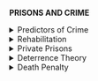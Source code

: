 **PRISONS AND CRIME**

<details markdown="1">
<summary>Predictors of Crime</summary>

# **Predictors of Crime**
**While there are a number of predictors of crime, there’s uncertainty as to what all of the predictors are and how impactful each one truly is. This is a complicated issue and needs a multi-faceted approach, not just something like “increase welfare” or “increase police”.**

## Poverty

- [https://www.researchgate.net/publication/221674142_The_dynamics_of_poverty_and_crime](https://www.researchgate.net/publication/221674142_The_dynamics_of_poverty_and_crime)

- [https://link.springer.com/chapter/10.1007%2F978-0-306-48039-3_4](https://link.springer.com/chapter/10.1007/978-0-306-48039-3_4)

- [https://thehill.com/blogs/pundits-blog/crime/322568-violence-is-a-symptom-of-poverty-not-a-cause](https://thehill.com/blogs/pundits-blog/crime/322568-violence-is-a-symptom-of-poverty-not-a-cause)

- [https://scholarlycommons.law.northwestern.edu/cgi/viewcontent.cgi?article=7330&context=jclc](https://scholarlycommons.law.northwestern.edu/cgi/viewcontent.cgi?article=7330&context=jclc)

- [https://www.masslegalservices.org/system/files/library/The_Relationship_between_Poverty_and_Mass_Incarceration.pdf](https://www.masslegalservices.org/system/files/library/The_Relationship_between_Poverty_and_Mass_Incarceration.pdf)

- [https://www.ncbi.nlm.nih.gov/pmc/articles/PMC5663300/](https://www.ncbi.nlm.nih.gov/pmc/articles/PMC5663300/)

- [City Hall 19](https://www.london.gov.uk/city-hall-blog/link-between-poverty-and-violent-crime) ([cited](https://www.london.gov.uk/press-releases/mayoral/full-links-between-poverty-and-violent-crime))
  - Report from London City Hall that finds a strong link between poverty and crime
  -  *‘The new figures show that three-quarters of the boroughs in London with the highest levels of violent offending are also in the top 10 most deprived, while the same boroughs also have higher proportions of children under 20 living in poverty than the London average.’*

- [Mok et al. 18](https://www.thelancet.com/journals/lancet/article/PIIS2468-2667\(18\)30164-6/fulltext)
  - *‘The longer a child lived in poorer circumstances, the higher their subsequent risks for self-harm and violent criminality, and vice versa for time spent living in affluent conditions.’*

- [Transform Justice 15](https://www.transformjustice.org.uk/an-uncomfortable-truth-the-strong-link-between-poverty-and-crime/) 
  - Reports on the[ ](http://www.esytc.ed.ac.uk/)[Edinburgh Study of Youth Transitions and Crime](http://www.esytc.ed.ac.uk/), which follows 4300 children into adulthood
  - *‘Using four measures for poverty including low socio-economic status of the head of the household and neighbourhood deprivation, the Professors found that “poverty had a significant and direct effect on young people’s likelihood to engage in violence at 15, even after controlling for a range of other factors”, positive and negative, including poor family functioning, drug use, impulsiveness, strong relationships with parents.’* 

- [Office of Policy Development and Research 16](https://www.huduser.gov/portal/periodicals/em/summer16/highlight2.html) 

- [Hannon et al. 08](https://www.tandfonline.com/doi/abs/10.1300/J134v09n03_03?journalCode=wpov20)
  - *‘We use iteratively reweighted least squares, a robust regression technique, to estimate race-specific effects for Cleveland census tracts, 1990–2000.’*
  - *‘The results are supportive of the racial invariance hypothesis. Reductions in neighborhood poverty appear to produce similar reductions in violent crime in white and black neighborhoods.’* 

- [Bharadwaj 14](https://www.semanticscholar.org/paper/Is-poverty-the-mother-of-crime-Empirical-evidence-Bharadwaj/6ebe36bbf4d052ffdd781872fc2c3116cfa7d991) 
  - *'The results indicate a positive and statistically significant impact of poverty, inequitable income growth and low quality of the legal system on incidence of total property-related crimes. Moreover, the elasticity figures suggest that poverty has the highest impact on robberies. Most convincing result comes from the figures of elasticity of education with crime where a 10% increase in per capita expenditure on education in India leads to a decline between 9.2-11.2% of overall property crime rates.'*

- [Males 13](https://journals.sagepub.com/doi/full/10.1177/2158244015573359)  ([cited](https://phys.org/news/2015-03-poverty-teenage-brain-account-high.amp))
  - *'Before taking poverty into consideration, the peak age for homicide deaths is 19 years old, and then declines. However, when socio-economic status is considered, 19 remains the peak age only for high-poverty populations. Indeed, 83% of gun murders among teenagers occur in populations with poverty levels of 20% or higher.'*
![](https://github.com/source-library/source-library.github.io/blob/main/assets/prisons-crime-01.png?raw=true)

- [Sampson et al. 1987](https://dash.harvard.edu/bitstream/handle/1/3226953/Sampson_UrbanBlackViolence.pdf?sequence=7&isAllowed=y)
  - *“The paper concludes that there is nothing inherent in black culture that is conducive to crime. Rather, persistently high rates of black crime appear to stem from the structural linkages among underemployment, economic deprivation, and family disruption in urban black communities.”*

- [Dong et al. 2020](https://journals.plos.org/plosone/article?id=10.1371/journal.pone.0233034)
  - Uses data from china.
  - *“The results suggest that it is the poverty and low income level, rather than income inequality, that is positively related to homicide rates.”*

- [Sipsma et al. 2017](https://bmjopen.bmj.com/content/bmjopen/7/10/e016379.full.pdf)
  - *“After adjusting for potential confounding variables, we found that every $10 000 increase in spending per person living in poverty was associated with 0.87 fewer homicides per 100 000 population or approximately a 16% decrease in the average homicide rate (estimate=−0.87, SE=0.15, p\<0.001).”*

- [Harrell et al. 14](https://www.bjs.gov/index.cfm?ty=pbdetail&iid=5137)
  - Report from the Bureau of Justice Statistics
  - 'Persons in poor households had a higher rate of violence involving a firearm (3.5 per 1,000) compared to persons above the FPL (0.8-2.5 per 1,000)'
  - **After accounting for poverty and urbanity** (which are strong predictors in crime levels), “***Poor urban blacks** (51.3 per 1,000) **had rates of violence similar to poor urban whites** (56.4 per 1,000)*”

------------

</details>
<details markdown="1">
<summary>Rehabilitation</summary>

# **Rehabilitation**
**Rehabilitation instead of imprisonment is shown to curb crime, lower cost, and increase employment. Check out [this doc](https://docs.google.com/document/d/1icJdF7LQtqKybnqz-Lqe7wVWx6OGDp2yLG4EE_q2UW4/edit) as well.**

- [RAND: Davis et al. 13](https://www.rand.org/content/dam/rand/pubs/research_reports/RR500/RR564/RAND_RR564.pdf) 
  - Includes a **META-ANALYSIS** of **58 studies** of recidivism, or the rate at which criminals return to jail, after rehabilitation programs.
  - Analysts found that inmates who participated in **correctional education programs** had a **43% lower odds of recidivating** compared to inmates who did not, thus indicating that correctional education is an effective strategy for reducing recidivism
  - The odds of **obtaining employment** postrelease among inmates who participate in correctional education was **13% higher** than for those who did not
![](https://github.com/source-library/source-library.github.io/blob/main/assets/prisons-crime-02.png?raw=true)
  - ^ pg 45 of pdf
  - Cost- effective: *“Our cost analysis showed that correctional education is **highly cost-effective** for incarcerated adults: For **every dollar spent** on correctional education, **five dollars are saved** on three year reincarceration costs.”* (pg 23 of pdf)
  - Also found minimal publication bias in research

- [United States Department of Justice](https://www.justice.gov/archives/prison-reform)
  - Recommends various methods by which recidivism can be reduced
  - **Nearly all recommendations made are prisoner-oriented, rehabilitative practices**. This includes but is not limited to:
    - [Building a “school district” within the prison system](https://www.bja.gov/Publications/RAND_Correctional-Education-Meta-Analysis.pdf)
    - Prioritizing mental health of prisoners
    - Equipping prisoners with appropriate information and resources as they return to the community
  - **Not once are “harsher prison sentences” or other punitive methods recommended as a means by which to reduce recidivism**

- [APAC-run rehabilitation programs in Brazil](https://www.prisonlegalnews.org/news/2013/mar/15/unique-brazilian-prison-alternative-celebrates-40-year-anniversary/)
  - In these systems, prisoners are given much more freedom and are treated much more humanely compared to mainstream Brazilian prisons. Recidivism by inmates here has been below 10%
  - Some limitations, e.g. non-comprehensive data and possible selection bias favoring those who have better backgrounds. Despite this, it's still a widely praised and very promising option
  - [Rehabilitative prisons in general have really low recidivism rates in Brazil](http://www.baylorisr.org/wp-content/uploads/Assessing-Impact-Rel-Pro-TCJ-2002.pdf)

- [Dowden et al.13](https://journals.sagepub.com/doi/10.1177/0032885505276969)
  - A **META-ANALYSIS** of **22 studies** examining the restorative justice literature over the past 25 years.
  - Generally, compared to traditional non-restorative approaches, **restorative justice was found to be a more effective method** of improving victim and/or offender satisfaction, increasing offender compliance with restitution, and decreasing recidivism of offenders.
  - Restorative programs found to be **significantly more effective criminal justice responses** than incarceration, probation, court-ordered restitution, etc.
  - It’s argued that **restorative and rehabilitative justice programs compose a comprehensive response to criminal behavior** by capitalizing on each of their strengths while minimizing their weaknesses.

- [Clear 96](http://citeseerx.ist.psu.edu/viewdoc/download?doi=10.1.1.497.3373&rep=rep1&type=pdf)
  - Gives some possible explanations for the reason that prisons (in the US) do not result in crime reduction.

------------

</details>
<details markdown="1">
<summary>Private Prisons</summary>

# **Private Prisons**
**The private prison-industrial complex has no or little cost saving benefits compared to public prisons, and high social costs such as tragically higher recidivism and poor rehabilitative opportunities. The [Prison Policy Initiative](https://www.prisonpolicy.org/reports.html) is a great resource on the ineffectiveness of the prison system and criminal justice reform.**

- Prisoners at private prisons in Minnesota have dangerously higher recidivism rates than state owned prisons. Attributable to fewer vocational and rehabilitative opportunities [https://journals.sagepub.com/doi/full/10.1177/0734016813478823?casa_token=X2hR6uTvFfIAAAAA%3AXxFhDKQlBVnWSTu-bet_3DVYobw6OFtMFE4dbEaPsU6YjLtJkZ8cif8DDJMjcHlEHTZZ7pubXA](https://journals.sagepub.com/doi/full/10.1177/0734016813478823?casa_token=X2hR6uTvFfIAAAAA:XxFhDKQlBVnWSTu-bet_3DVYobw6OFtMFE4dbEaPsU6YjLtJkZ8cif8DDJMjcHlEHTZZ7pubXA)

- Meta-analysis research shows that private prisons are no more cost-effective than state prisons. The best indicators of cost effectiveness are economies of scale, age, and security level [https://journals.sagepub.com/doi/abs/10.1177/0011128799045003004?casa_token=A1a3oNqpnloAAAAA:ahXlPQxl1V0sJG4YFleNCHuOl8pcrh_h94talwCR4QmqHHhyWQVJxtJ30DyVhTLDJRyhEQ2zXQ](https://journals.sagepub.com/doi/abs/10.1177/0011128799045003004?casa_token=A1a3oNqpnloAAAAA:ahXlPQxl1V0sJG4YFleNCHuOl8pcrh_h94talwCR4QmqHHhyWQVJxtJ30DyVhTLDJRyhEQ2zXQ)

- Meta-analysis indicates that private prisons are not cost-effective and don’t have higher quality. Public prisons slightly better skills training and slightly better prisoner grievances [https://journals.sagepub.com/doi/abs/10.1177/1049731509331946?casa_token=SU2asdwvo1oAAAAA:-XrpSf4WJnGCFIg_90uY_oM07l0cHJ_EUbvbZHD2K0Adl7sUgXWDA9_8OUiCRGwqK9-XTT4gaQ](https://journals.sagepub.com/doi/abs/10.1177/1049731509331946?casa_token=SU2asdwvo1oAAAAA:-XrpSf4WJnGCFIg_90uY_oM07l0cHJ_EUbvbZHD2K0Adl7sUgXWDA9_8OUiCRGwqK9-XTT4gaQ)

- No evidence found in the superiority of private prison model; private prisons had significantly higher recidivism across all models [https://journals.sagepub.com/doi/abs/10.1177/0011128707307962?casa_token=0xy6Pa0qNXkAAAAA:0_sxSVK1-OivQNuDOnEYoXrN_Gy14mhkPwbE5ExsvM-Q1z93ydyJoKEtJ8-FQIvTr3lO85-geQ](https://journals.sagepub.com/doi/abs/10.1177/0011128707307962?casa_token=0xy6Pa0qNXkAAAAA:0_sxSVK1-OivQNuDOnEYoXrN_Gy14mhkPwbE5ExsvM-Q1z93ydyJoKEtJ8-FQIvTr3lO85-geQ)

- Federal government ripping on private prisons [https://www.ncjrs.gov/pdffiles1/bja/181249.pdf](https://www.ncjrs.gov/pdffiles1/bja/181249.pdf)

------------

</details>
<details markdown="1">
<summary>Deterrence Theory</summary>

# **Deterrence Theory**
**The criminal justice system’s emphasis on punishment yields no meaningful individual or general effect on crime, only to strengthen criminogenic factors of those caught.**

- Deterrence theory has at best weak effect on preventing crime [https://psycnet.apa.org/record/2006-22890-013](https://psycnet.apa.org/record/2006-22890-013) 

- Deterrence only had a significant effect on smaller crimes like administration offenses, not serious crimes like homocides [https://www.ncjrs.gov/App/Publications/abstract.aspx?ID=249259](https://www.ncjrs.gov/App/Publications/abstract.aspx?ID=249259) 

- Another study also indicating that deterrence has a weak to no effect in preventing crime [https://www.researchgate.net/publication/279598389_The_Empirical_Status_of_Deterrence_Theory_A_Meta-Analysis](https://www.researchgate.net/publication/279598389_The_Empirical_Status_of_Deterrence_Theory_A_Meta-Analysis) 

------------

</details>
<details markdown="1">
<summary>Death Penalty</summary>

# **Death Penalty**
**Feel free to cite [this doc](https://docs.google.com/document/d/1Jc30ECidjRdsP5BrSyt5lu07DOP6FB4PGmC9Ok9tiMI/edit) for convenience. The [Death Penalty Information Center](https://deathpenaltyinfo.org/) provides a great collection of resources on the death penalty and etc if you want to take a look.**

## The Death Penalty is Not a Deterrent

To start off with [a bit from Amnesty International](https://www.amnesty.org/download/Documents/48000/act500062008en.pdf) - “[The argument that death penalty deters crime] *supposes that criminals study and anticipate the consequences of getting caught, and decide that a long term of imprisonment is acceptable, whereas execution is not. Many crimes are committed on the spur-of-the-themoment, leaving little opportunity for potential punishments to influence whether the crime is committed in the first place as criminals do not believe they will be caught and held to account.* ... *Once criminals have knowingly committed a capital offence, they no longer have any interest in lessening their potential punishment by not committing further murders or other offences. For example, if armed robbery carries the death penalty, the robber loses nothing by committing murders while attempting to flee.*”

- [Do executions lower homicide rates?](https://files.deathpenaltyinfo.org/legacy/files/DeterrenceStudy2009.pdf)
  - Looks at the **opinions of leading criminologists on the topic of the death penalty detering murder**
  - 88.2%** of the respondents said no to the question: *“Do you feel that the death penalty acts as a deterrent to the commitment to murder—that it lowers the murder rate, or not?”*
  - In 1996, 83.6% said no to that question, so expert consensus has been consistent
![](https://github.com/source-library/source-library.github.io/blob/main/assets/prisons-crime-03.jpg?raw=true)

- [NAS Death Penalty Deterrence Evaluation in 2012](https://files.deathpenaltyinfo.org/legacy/documents/NatResCouncil-Deterr.pdf)
  - A panel of the National Academy of Sciences unanimously concluded that there was **no credible evidence that the death penalty does or does not deter homicides**, mainly because **not enough research has been done** into the subject

- [Deterrence or Brutalization? An Impact Assessment of Oklahoma's Return to Capital Punishment](https://onlinelibrary.wiley.com/doi/abs/10.1111/j.1745-9125.1994.tb01148.x)
  - Looks at Oklahoma, where the death penalty was abolished then put back in
  - Finds death penalty is not a deterrent

- [Uses and abuses of emperical evidence in the death penalty debate](http://users.nber.org/~jwolfers/papers/DeathPenalty\(SLR\).pdf) ([cited](https://outline.com/5b8sts))
  - Suggets that the deterrence argument should be taken out of the death penalty debate

- [Reconsidering the Death Penalty in a Time of Economic Crisis](https://files.deathpenaltyinfo.org/documents/pdf/CostsRptFinal.f1560295688.pdf)
  - A **poll of police chiefs rank the death penalty at the bottom of their priorities for safer societies**
  - They say the death penalty in the U.S. is an enormously expensive and wasteful program with no clear benefits
![](https://github.com/source-library/source-library.github.io/blob/main/assets/prisons-crime-04.jpg?raw=true)

- [Executions, Deterrence, and Homicide: A Tale of Two Cities](http://www.law.uchicago.edu/files/files/JELS%20Singapore-HK%20Final.pdf)
  - Study in Hong Kong (who abolished the death penalty in the 90s) and Singapore (who increased use of it)
  - Finds no detectable effect on crime with use of death penalty
![](https://github.com/source-library/source-library.github.io/blob/main/assets/prisons-crime-05.jpg?raw=true)

## The Dealth Penalty Comes With an Expensive Cost

[Studies from a number of states](https://www.amnestyusa.org/issues/death-penalty/death-penalty-facts/death-penalty-cost/) all come to the conclusion that the death penalty is more expensive compared to alternative routes, including costs being:
- 70% higher in Kansas
- 48% higher in Tennessee
- 3x higher in Maryland
- 12x higher in California

Similar results have been found in other states. **[This study](https://scholarlycommons.susqu.edu/cgi/viewcontent.cgi?article=1026&context=supr), which rounds up info from various other studies into *figure one***, finds that across the board cases which seek the death penalty cost more than those that do not:

|**The State**|**$ Seeking Death Penalty**|**$ Not Seeking Death Penalty**|
| :-: | :-: | :-: |
|Maryland|2,400,000|1,100,000|
|California|2,087,926|1,460,604|
|Connecticut|380,000|177,635|
|Indiana|449,887|407,229|
|Kansas|1,200,000|740,000|
|Arizona|143,604|70,231|
|Montana|1,200,000|800,000|
|Oklahoma|3,500,000|1,000,000|
|Ohio|3,000,000|1,000,000|
|Federal level|620,942|77,618|
|**Cost Average**|**$1,498,235**|**$683,331**|
Keep in mind that there’s a good amount of variation between state costs, which could come down to different state data collection methods or different processes for other stuff. This does not dispute the higher cost of cases seeking the death penalty, though. This is also just explicit costs, and doesn’t take into account post-execution costs, healthcare matters, etc. which would raise costs further.

So why are death penalty costs so high? [DeathPenaltyInfo](https://deathpenaltyinfo.org/policy-issues/costs) provides a basic list of reasons for why the death penalty costs so much, including:

- More stuff happens pre-trial
- Longer trials
- More time spent on jury selection process

</details>